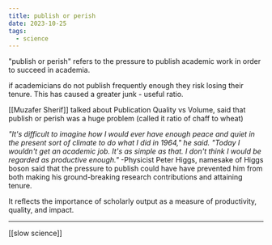 ```yaml
---
title: publish or perish
date: 2023-10-25
tags:
  - science
---
```

"publish or perish" refers to the pressure to publish academic work in order to succeed in academia.

if academicians do not publish frequently enough they risk losing their tenure. This has 
caused a greater junk - useful ratio. 

[[Muzafer Sherif]] talked about Publication Quality vs Volume, said that publish or perish was a huge problem (called it ratio of chaff to wheat)

*"It's difficult to imagine how I would ever have enough peace and quiet in the present sort of climate to do what I did in 1964," he said. "Today I wouldn't get an academic job. It's as simple as that. I don't think I would be regarded as productive enough."*
 -Physicist Peter Higgs, namesake of Higgs boson said that the pressure to publish could have have prevented him from both making his ground-breaking research contributions and attaining tenure. 


It reflects the importance of scholarly output as a measure of productivity, quality, and impact.





--- 
[[slow science]]
